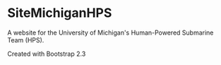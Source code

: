 SiteMichiganHPS
===============

A website for the University of Michigan's Human-Powered Submarine Team (HPS).

Created with Bootstrap 2.3
